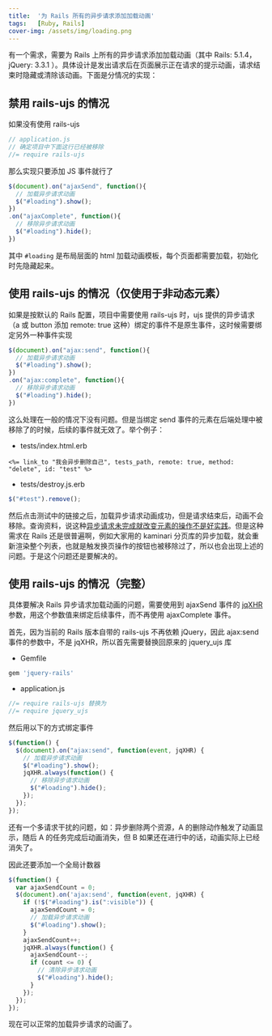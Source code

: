 ```yaml
---
title:  '为 Rails 所有的异步请求添加加载动画'
tags:   [Ruby, Rails]
cover-img: /assets/img/loading.png
---
```


有一个需求，需要为 Rails 上所有的异步请求添加加载动画（其中 Rails: 5.1.4，jQuery: 3.3.1 ）。具体设计是发出请求后在页面展示正在请求的提示动画，请求结束时隐藏或清除该动画。下面是分情况的实现：

## 禁用 rails-ujs 的情况

如果没有使用 rails-ujs

```js
// application.js
// 确定项目中下面这行已经被移除
//= require rails-ujs
```

那么实现只要添加 JS 事件就行了

```js
$(document).on("ajaxSend", function(){
  // 加载异步请求动画
  $("#loading").show();
})
.on("ajaxComplete", function(){
  // 移除异步请求动画
  $("#loading").hide();
})
```

其中 `#loading` 是布局层面的 html 加载动画模板，每个页面都需要加载，初始化时先隐藏起来。

## 使用 rails-ujs 的情况（仅使用于非动态元素）

如果是按默认的 Rails 配置，项目中需要使用 rails-ujs 时，ujs 提供的异步请求（a 或 button 添加 remote: true 这种）绑定的事件不是原生事件，这时候需要绑定另外一种事件实现

```js
$(document).on("ajax:send", function(){
  // 加载异步请求动画
  $("#loading").show();
})
.on("ajax:complete", function(){
  // 移除异步请求动画
  $("#loading").hide();
})
```

这么处理在一般的情况下没有问题。但是当绑定 send 事件的元素在后端处理中被移除了的时候，后续的事件就无效了。举个例子：

* tests/index.html.erb

```erb
<%= link_to "我会异步删除自己", tests_path, remote: true, method: "delete", id: "test" %>
```

* tests/destroy.js.erb

```js
$("#test").remove();
```

然后点击测试中的链接之后，加载异步请求动画成功，但是请求结束后，动画不会移除。查询资料，说这种[异步请求未完成就改变元素的操作不是好实践](https://github.com/rails/jquery-ujs/issues/223)。但是这种需求在 Rails 还是很普遍啊，例如大家用的 kaminari 分页库的异步加载，就会重新渲染整个列表，也就是触发换页操作的按钮也被移除过了，所以也会出现上述的问题。于是这个问题还是要解决的。

## 使用 rails-ujs 的情况（完整）

具体要解决 Rails 异步请求加载动画的问题，需要使用到 ajaxSend 事件的 [jqXHR](http://devdocs.io/jquery/jquery.ajax#jqXHR) 参数，用这个参数值来绑定后续事件，而不再使用 ajaxComplete 事件。

首先，因为当前的 Rails 版本自带的 rails-ujs 不再依赖 jQuery，因此 ajax:send 事件的参数中，不是 jqXHR，所以首先需要替换回原来的 jquery_ujs 库

* Gemfile

```ruby
gem 'jquery-rails'
```
* application.js

```js
//= require rails-ujs 替换为
//= require jquery_ujs
```

然后用以下的方式绑定事件

```js
$(function() {
  $(document).on("ajax:send", function(event, jqXHR) {
    // 加载异步请求动画
    $("#loading").show();
    jqXHR.always(function() {
      // 移除异步请求动画
      $("#loading").hide();
    });
  });
});
```
还有一个多请求干扰的问题，如：异步删除两个资源，A 的删除动作触发了动画显示，随后 A 的任务完成后动画消失，但 B 如果还在进行中的话，动画实际上已经消失了。 

因此还要添加一个全局计数器

```js
$(function() {
  var ajaxSendCount = 0;
  $(document).on('ajax:send', function(event, jqXHR) {
    if (!$("#loading").is(":visible")) {
      ajaxSendCount = 0;
      // 加载异步请求动画
      $("#loading").show();
    }
    ajaxSendCount++;
    jqXHR.always(function() {
      ajaxSendCount--;
      if (count <= 0) {
        // 清除异步请求动画
        $("#loading").hide();
      }
    });
  });
});
```

现在可以正常的加载异步请求的动画了。
